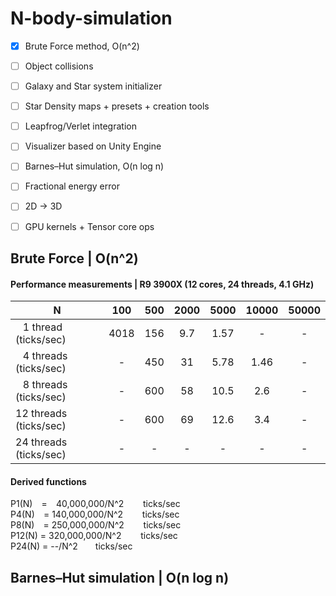 # N-body-simulation

- [x] Brute Force method, O(n^2)
- [ ] Object collisions
- [ ] Galaxy and Star system initializer
- [ ] Star Density maps + presets + creation tools
- [ ] Leapfrog/Verlet integration
- [ ] Visualizer based on Unity Engine
- [ ] Barnes–Hut simulation, O(n log n)
- [ ] Fractional energy error
- [ ] 2D -> 3D
- [ ] GPU kernels + Tensor core ops


## Brute Force | O(n^2)
#### Performance measurements | R9 3900X (12 cores, 24 threads, 4.1 GHz)
|    N    |  100  |  500  | 2000 | 5000 | 10000 | 50000 |
| ------- | :---: | :---: | :--: | :--: | :--: | :--: |
| ⠀1 thread (ticks/sec)| 4018 | 156 | 9.7 | 1.57 | - | - |
| ⠀4 threads (ticks/sec)| - | 450 | 31 | 5.78 | 1.46 | - |
| ⠀8 threads (ticks/sec)| - | 600 | 58 | 10.5 | 2.6 | - |
| 12 threads (ticks/sec)| - | 600 | 69 | 12.6 | 3.4 | - |
| 24 threads (ticks/sec)| - | - | - | - | - | - |
#### Derived functions
P1(N) ⠀= ⠀40,000,000/N^2⠀⠀⠀ticks/sec  
P4(N) ⠀= 140,000,000/N^2⠀⠀⠀ticks/sec   
P8(N) ⠀= 250,000,000/N^2⠀⠀⠀ticks/sec  
P12(N) = 320,000,000/N^2⠀⠀⠀ticks/sec  
P24(N) = --/N^2  ticks/sec  

## Barnes–Hut simulation | O(n log n)
